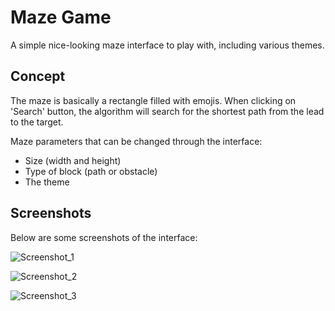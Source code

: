 # **Maze Game**

A simple nice-looking maze interface to play with, including various themes.

## Concept

The maze is basically a rectangle filled with emojis. 
When clicking on 'Search' button, the algorithm will search for the shortest path from the lead to the target.

Maze parameters that can be changed through the interface:

* Size (width and height)
* Type of block (path or obstacle)
* The theme

## Screenshots

Below are some screenshots of the interface:

![Screenshot_1](https://github.com/helgoyat/maze-game/blob/master/screenshots/capture1.png)

![Screenshot_2](https://github.com/helgoyat/maze-game/blob/master/screenshots/capture2.png)

![Screenshot_3](https://github.com/helgoyat/maze-game/blob/master/screenshots/capture3.png)